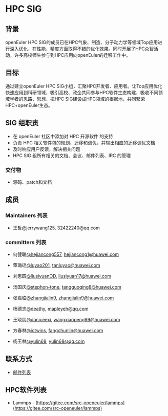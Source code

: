 # HPC SIG

## 背景

openEuler HPC SIG的成员已在HPC气象、制造、分子动力学等领域Top应用进行深入优化，在性能、精度方面取得不错的优化效果。同时开展了HPC众智活动，许多高校师生参与到HPC应用向openEuler的迁移工作中。

## 目标

通过建立openEuler HPC SIG小组，汇聚HPC开发者、应用者。让Top应用优化快速应用到科研领域，吸引高校、政企共同参与HPC软件生态构建，吸收不同领域学者的思路、思想，把HPC SIG建设成HPC领域的根据地，共同繁荣HPC+openEuler生态。

## SIG 组职责

- 在 openEuler 社区中添加对 HPC 开源软件 的支持
- 负责 HPC 相关软件包的规划、迁移和调优，并输出相应的迁移调优文档
- 及时响应用户反馈，解决相关问题
- HPC SIG 组所有相关的文档、会议、邮件列表、IRC 的管理

### 交付物

- 源码、patch和文档

## 成员

### Maintainers 列表

- 王哲[@jerrywang125](https://gitee.com/jerrywang125), [32422240@qq.com](mailto:32422240@qq.com)

### committers 列表

- 何健聪[@hejiancong557](https://gitee.com/hejiancong557), [hejiancong1@huawei.com](mailto:hejiancong1@huawei.com)

- 覃璐瑶[@luyao201](https://gitee.com/luyao201), [tanluyao@huawei.com](mailto:tanluyao@huawei.com)

- 刘思圆[@liusiyuanOD](https://gitee.com/liusiyuanOD), [liusiyuan17@huawei.com](mailto:liusiyuan17@huawei.com)

- 汤国庆[@stephon-tone](https://gitee.com/stephon-tone), [tangguoqing8@huawei.com](mailto:tangguoqing8@huawei.com)

- 张嘉临[@zhangjialin9](https://gitee.com/zhangjialin9), [zhangjialin9@huawei.com](mailto:zhangjialin9@huawei.com)

- 杨德志[@deathy](https://gitee.com/deathy), [mapleyeh@qq.com](mailto:mapleyeh@qq.com)

- 王晓朋[@daniceexi](https://gitee.com/daniceexi), [wangxiaopeng99@huawei.com](mailto:wangxiaopeng99@huawei.com)

- 方春林[@iotwins](https://gitee.com/iotwins), [fangchunlin@huawei.com](mailto:fangchunlin@huawei.com)

- 杨玉林[@yulin68](https://gitee.com/yulin68), [yulin68@qq.com](mailto:yulin68@qq.com)

## 联系方式

- [邮件列表](dev@openeuler.org)

## HPC软件列表

- Lammps - [https://gitee.com/src-openeuler/lammps](https://gitee.com/src-openeuler/lammps)
